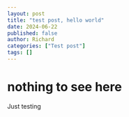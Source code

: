 ```yaml
---
layout: post
title: "test post, hello world"
date: 2024-06-22
published: false
author: Richard
categories: ["Test post"]
tags: []
---
```


# nothing to see here
Just testing
